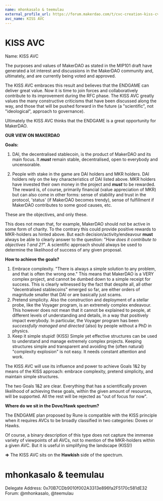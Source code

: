 ```yaml
---
name: mhonkasalo & teemulau
external_profile_url: https://forum.makerdao.com/t/cvc-creation-kiss-cvc/20346
avc_name: KISS AVC
---
```


# KISS AVC
Name: KISS AVC

The purposes and values of MakerDAO as stated in the MIP101 draft have generated a lot interest and discussions in the MakerDAO community and, ultimately, and are currently being voted and approved. 

The KISS AVC embraces this result and believes that the ENDGAME can deliver great value. Now it is time to join forces and collaboratively contribute to its improvement during the RFC phase. The KISS AVC greatly values the many constructive criticisms that have been discussed along the way, and those that will be pushed forward in the future (a "scientific", not "ideological", approach to governance).

Ultimately the KISS AVC thinks that the ENDGAME is a great opportunity for MakerDAO.

**OUR VIEW ON MAKERDAO**

**Goals:** 
1) DAI, the decentralised stablecoin, is the product of MakerDAO and its main focus. It **_must_** remain stable, decentralised, open to everybody and uncensorable.

2. People with stake in the game are DAI holders and MKR holders. DAI holders rely on the key characteristics of DAI listed above. MKR holders have invested their own money in the project and ***must*** to be rewarded. The reward is, of course, primarily financial (value appreciation of MKR) but can also come in other forms: sense of stability and trust in the protocol, 'status' (if MakerDAO becomes trendy), sense of fulfillment if MakerDAO contributes to some good causes, etc. 

These are the objectives, and only these. 

This does not mean that, for example, MakerDAO should not be active in some form of charity. To the contrary this could provide positive rewards to MKR-holders as hinted above. But each decision/activity/endeavour **must** always be able to clearly answer to the question: "*How does it contribute to objectives 1 and 2?*". A scientific approach should always be used to determine the likelihood of success of any given proposal.

**How to achieve the goals?**
1) Embrace complexity. 
"There is always a simple solution to any problem, and that is often the wrong one." 
This means that MakerDAO is a VERY complex project, and cannot be dumbed down to a simple receipt for success. This is clearly witnessed by the fact that despite all, all other "decentralised stablecoins" emerged so far, are either orders of magnitude smaller that DAI or are basically just scams.
2) Pretend simplicity.
Also the construction and deployment of a stellar probe, like the Voyager program, is an extremely complex endeavour. This however does not mean that it cannot be explained to people, at different levels of understanding and details, in a way that positively impact everybody. In particular, the Voyager program has been _successfully managed and directed_ (also) by people without a PhD in physics.   
3) Keep it simple stupid! (KISS)
Simple yet effective structures can be used to understand and manage extremely complex projects. Keeping structures simple and transparent and avoiding the (often natural) "complexity explosion" is not easy. It needs constant attention and work. 

The KISS AVC will use its influence and power to achieve Goals 1&2 by means of the KISS approach: embrace complexity, pretend simplicity, and maintain simple structures. 

The two Goals 1&2 are clear. Everything that has a scientifically proven likelihood of achieving these goals, within the given amount of resources, will be supported. All the rest will be rejected as "out of focus for now". 

**Where do we sit in the Dove/Hawk spectrum?**

The ENDGAME plan proposed by Rune is compatible with the KISS principle when it requires AVCs to be broadly classified in two categories: Doves or Hawks. 

Of course, a binary description of this type does not capture the immense variety of viewpoints of all AVCs, not to mention of the MKR-holders within a given AVC. But it is useful in simplifying the landscape (KISS!)

**=>** The KISS AVC sits on the **Hawkish** side of the spectrum.

# mhonkasalo & teemulau
Delegate Address: 0x70B7CDb9010f002A3313e896fa2F5170c581dE32  
Forum: @mhonkasalo, @teemulau  
